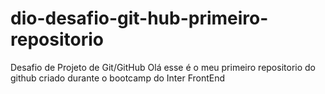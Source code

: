 # dio-desafio-git-hub-primeiro-repositorio
Desafio de Projeto de Git/GitHub
Olá esse é o meu primeiro repositorio do github criado durante o bootcamp do Inter FrontEnd
